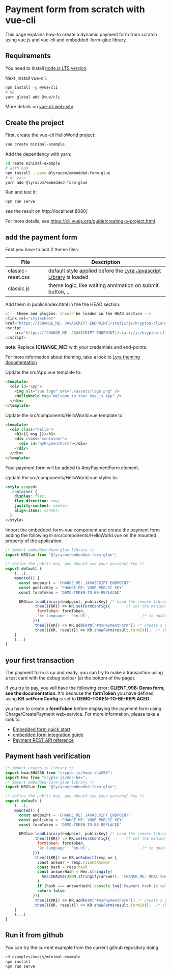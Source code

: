 # Payment form from scratch with vue-cli

This page explains how-to create a dynamic payment form from scratch using
vue.js and vue-cli and embedded-form-glue library.

## Requirements

You need to install [node.js LTS version](https://nodejs.org/en/).

Next ,install vue-cli:

```bash
npm install -g @vue/cli
# OR
yarn global add @vue/cli
```

More details on [vue-cli web-site](https://cli.vuejs.org/guide/installation.html).

## Create the project

First, create the vue-cli HelloWorld project:

```sh
vue create minimal-example
```

Add the dependency with yarn:

```bash
cd reate minimal-example
# with npm
npm install --save @lyracom/embedded-form-glue
# or yarn
yarn add @lyracom/embedded-form-glue
```

Run and test it:

```sh
npm run serve
```

see the result on http://localhost:8080/

For more details, see https://cli.vuejs.org/guide/creating-a-project.html

## add the payment form

First you have to add 2 theme files:

| File              | Description                                                                   |
| ----------------- | ----------------------------------------------------------------------------- |
| classic-reset.css | default style applied before the [Lyra Javascript Library][js link] is loaded |
| classic.js        | theme logic, like waiting annimation on submit button, ...                    |

Add them in public/index.html in the the HEAD section:

```javascript
<!-- theme and plugins. should be loaded in the HEAD section -->
<link rel="stylesheet"
href="https://[CHANGE_ME: JAVASCRIPT ENDPOINT]/static/js/krypton-client/V4.0/ext/classic-reset.css">
<script
    src="https://[CHANGE_ME: JAVASCRIPT ENDPOINT]/static/js/krypton-client/V4.0/ext/classic.js">
</script>
```

**note**: Replace **[CHANGE_ME]** with your credentials and end-points.

For more information about theming, take a look to [Lyra theming documentation][js themes]

Update the src/App.vue template to:

```html
<template>
  <div id="app">
    <img alt="Vue logo" src="./assets/logo.png" />
    <HelloWorld msg="Welcome to Your Vue.js App" />
  </div>
</template>
```

Update the src/components/HelloWorld.vue template to:

```html
<template>
  <div class="hello">
    <h1>{{ msg }}</h1>
    <div class="container">
      <div id="myPaymentForm"></div>
    </div>
  </div>
</template>
```

Your payment form will be added to #myPaymentForm element.

Update the src/components/HelloWorld.vue styles to:

```html
<style scoped>
  .container {
    display: flex;
    flex-direction: row;
    justify-content: center;
    align-items: center;
  }
</style>
```

Import the embedded-form-vue component and create the payment form adding
the following in src/components/HelloWorld.vue on the mounted property of the application:

```js
/* import embedded-form-glue library */
import KRGlue from "@lyracom/embedded-form-glue";

/* define the public key, you should use your personal key */
export default {
    (...),
    mounted() {
      const endpoint = 'CHANGE_ME: JAVASCRIPT ENDPOINT'
      const publicKey = 'CHANGE_ME: YOUR PUBLIC KEY'
      const formToken = 'DEMO-TOKEN-TO-BE-REPLACED'

      KRGlue.loadLibrary(endpoint, publicKey) /* Load the remote library */
            .then(({KR}) => KR.setFormConfig({       /* set the minimal configuration */
              formToken: formToken,
              'kr-language': 'en-US',                       /* to update initialization parameter */
            }))
            .then(({KR}) => KR.addForm('#myPaymentForm')) /* create a payment form */
            .then(({KR, result}) => KR.showForm(result.formId));  /* show the payment form */
    }
    (...)
}
```

## your first transaction

The payment form is up and ready, you can try to make a transaction using
a test card with the debug toolbar (at the bottom of the page).

If you try to pay, you will have the following error: **CLIENT_998: Demo form, see the documentation**.
It's because the **formToken** you have defined using **KR.setFormConfig** is set to **DEMO-TOKEN-TO-BE-REPLACED**.

you have to create a **formToken** before displaying the payment form using Charge/CreatePayment web-service.
For more information, please take a look to:

- [Embedded form quick start][js quick start]
- [embedded form integration guide][js integration guide]
- [Payment REST API reference][rest api]


## Payment hash verification

```js
/* import crypto-js library */
import hmacSHA256 from "crypto-js/hmac-sha256";
import Hex from "crypto-js/enc-hex";
/* import embedded-form-glue library */
import KRGlue from "@lyracom/embedded-form-glue";

/* define the public key, you should use your personal key */
export default {
    (...),
    mounted() {
      const endpoint = 'CHANGE_ME: JAVASCRIPT ENDPOINT'
      const publicKey = 'CHANGE_ME: YOUR PUBLIC KEY'
      const formToken = 'DEMO-TOKEN-TO-BE-REPLACED'

      KRGlue.loadLibrary(endpoint, publicKey) /* Load the remote library */
            .then(({KR}) => KR.setFormConfig({       /* set the minimal configuration */
              formToken: formToken,
              'kr-language': 'en-US',                       /* to update initialization parameter */
            }))
            .then(({KR}) => KR.onSubmit(resp => {
              const answer = resp.clientAnswer
              const hash = resp.hash
              const answerHash = Hex.stringify(
                hmacSHA256(JSON.stringify(answer), 'CHANGE_ME: HMAC SHA256 KEY')
              )
              if (hash === answerHash) console.log('Payment hash is valid');
              return false
            }))
            .then(({KR}) => KR.addForm('#myPaymentForm')) /* create a payment form */
            .then(({KR, result}) => KR.showForm(result.formId));  /* show the payment form */
    }
    (...)
}
```

## Run it from github

You can try the current example from the current github repository doing:

```sh
cd examples/vuejs/minimal-example
npm install
npm run serve
```

[js link]: https://lyra.com/fr/doc/rest/V4.0/javascript
[js themes]: https://lyra.com/fr/doc/rest/V4.0/javascript/features/themes.html
[js quick start]: https://lyra.com/fr/doc/rest/V4.0/javascript/quick_start_js.html
[js integration guide]: https://lyra.com/fr/doc/rest/V4.0/javascript/guide/start.html
[rest api]: https://lyra.com/fr/doc/rest/V4.0/api/reference.html
